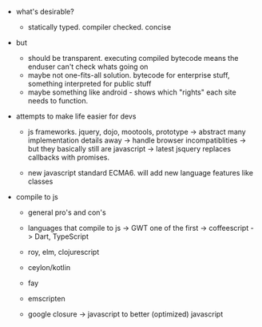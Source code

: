 * what's desirable?
  - statically typed. compiler checked. concise

* but
  - should be transparent. executing compiled bytecode means the enduser can't check whats going on
  - maybe not one-fits-all solution. bytecode for enterprise stuff, something interpreted for public stuff
  - maybe something like android - shows which "rights" each site needs to function.

* attempts to make life easier for devs

  - js frameworks. jquery, dojo, mootools, prototype
    -> abstract many implementation details away
    -> handle browser incompatiblities
    -> but they basically still are javascript
    -> latest jsquery replaces callbacks with promises.

  - new javascript standard ECMA6. will add new language features like classes

* compile to js

  - general pro's and con's

  - languages that compile to js
    -> GWT one of the first
    -> coffeescript
    -> Dart, TypeScript

  - roy, elm, clojurescript

  - ceylon/kotlin

  - fay

  - emscripten

  - google closure
    -> javascript to better (optimized) javascript
